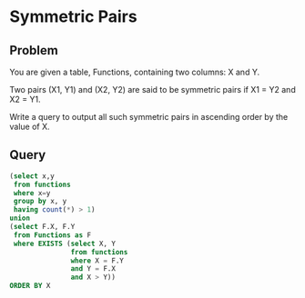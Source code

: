 # Symmetric Pairs
## Problem
You are given a table, Functions, containing two columns: X and Y.

Two pairs (X1, Y1) and (X2, Y2) are said to be symmetric pairs if X1 = Y2 and X2 = Y1.

Write a query to output all such symmetric pairs in ascending order by the value of X.

## Query
```sql
(select x,y
 from functions
 where x=y
 group by x, y
 having count(*) > 1)
union
(select F.X, F.Y
 from Functions as F
 where EXISTS (select X, Y
               from functions 
               where X = F.Y 
               and Y = F.X
               and X > Y))
ORDER BY X
```